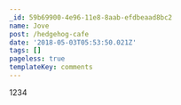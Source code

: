 ```yaml
---
_id: 59b69900-4e96-11e8-8aab-efdbeaad8bc2
name: Jove
post: /hedgehog-cafe
date: '2018-05-03T05:53:50.021Z'
tags: []
pageless: true
templateKey: comments
---
```

1234
